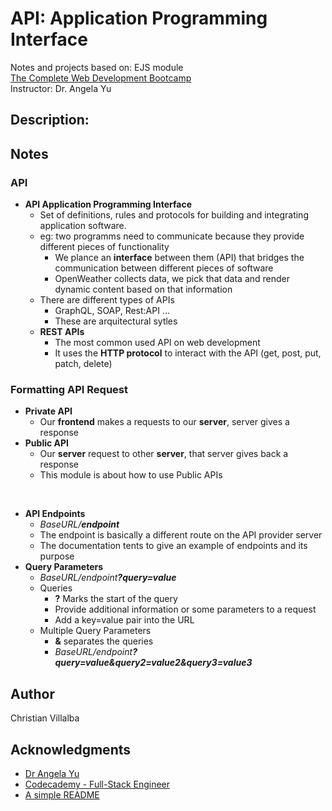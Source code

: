 # API: Application Programming Interface

Notes and projects based on: EJS module         
[The Complete Web Development Bootcamp](https://www.udemy.com/course/the-complete-web-development-bootcamp/)          
Instructor: Dr. Angela Yu 

## Description: 

## Notes

### API

* **API Application Programming Interface**  
    * Set of definitions, rules and protocols for building and integrating application software.
    * eg: two programms need to communicate because they provide different pieces of functionality
        * We plance an **interface** between them (API) that bridges the communication between different pieces of software
        * OpenWeather collects data, we pick that data and render dynamic content based on that information
    * There are different types of APIs
        * GraphQL, SOAP, Rest:API ...
        * These are arquitectural sytles
    * **REST APIs**
        * The most common used API on web development
        * It uses the **HTTP protocol** to interact with the API (get, post, put, patch, delete)

### Formatting API Request

* **Private API**
    * Our **frontend** makes a requests to our **server**, server gives a response
* **Public API**
    * Our **server** request to other **server**, that server gives back a response
    * This module is about how to use Public APIs
<br />

* **API Endpoints**
    * <i>BaseURL/<b>endpoint</b></i>
    * The endpoint is basically a different route on the API provider server 
    * The documentation tents to give an example of endpoints and its purpose
* **Query Parameters**
    * <i>BaseURL/endpoint<b>?query=value</b></i>
    * Queries 
        * **?** Marks the start of the query
        * Provide additional information or some parameters to a request
        * Add a key=value pair into the URL 
    * Multiple Query Parameters
        * **&** separates the queries
        * <i>BaseURL/endpoint<b>?query=value&query2=value2&query3=value3</b></i>



## Author

Christian Villalba

## Acknowledgments
* [Dr Angela Yu](https://www.udemy.com/course/the-complete-web-development-bootcamp/)
* [Codecademy - Full-Stack Engineer](https://www.codecademy.com/learn/paths/full-stack-engineer-career-path)
* [A simple README](https://gist.github.com/DomPizzie/7a5ff55ffa9081f2de27c315f5018afc)